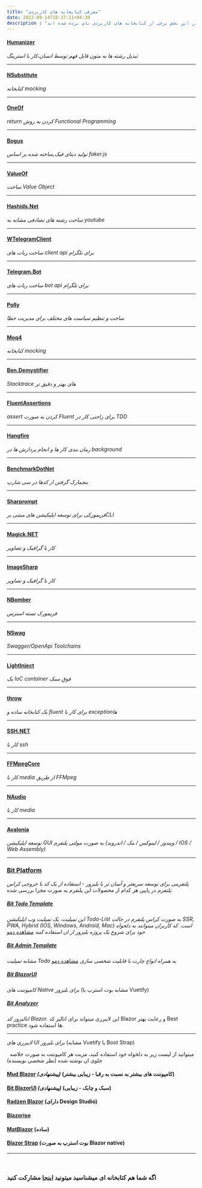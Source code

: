 ```yaml
---
title: "معرفی کتابخانه های کاربردی"
date: 2022-09-14T18:37:11+04:30
description : "در این بخش برخی از کتابخانه های کاربردی نام برده شده اند"
---
```




#### [Humanizer](https://github.com/Humanizr/Humanizer)
*تبدیل رشته ها به متون قابل فهم توسط انسان،کار با استرینگ*
* * *


#### [NSubstitute](https://github.com/nsubstitute/NSubstitute)
*کتابخانه mocking*
* * *


#### [OneOf](https://github.com/mcintyre321/OneOf)
*return کردن به روش Functional Programming*
* * *


#### [Bogus](https://github.com/bchavez/Bogus)
*تولید دیتای فیک,ساخته شده بر اساس faker.js*
* * *


#### [ValueOf](https://github.com/mcintyre321/ValueOf)
*ساخت Value Object*
* * *


#### [Hashids.Net](https://github.com/ullmark/hashids.net)
*ساخت رشته های تصادفی مشابه به youtube*
* * *


#### [WTelegramClient](https://github.com/wiz0u/WTelegramClient)
*ساخت ربات های client api برای تلگرام*
* * *


#### [Telegram.Bot](https://github.com/TelegramBots/Telegram.Bot)
*ساخت ربات های bot api برای تلگرام*
* * *


#### [Polly](https://github.com/App-vNext/Polly)
*ساخت و تنظیم سیاست های مختلف برای مدیریت خطا*
* * *


#### [Moq4](https://github.com/moq/moq4)
*کتابخانه mocking*
* * *


#### [Ben.Demystifier](https://github.com/benaadams/Ben.Demystifier)
*Stacktrace های بهتر و دقیق تر*
* * *


#### [FluentAssertions](https://github.com/fluentassertions/fluentassertions)
*assert کردن به صورت Fluent برای راحتی کار در TDD*
* * *


#### [Hangfire](https://github.com/HangfireIO/Hangfire)
*زمان بندی کار ها و انجام پردازش ها در background*
* * *


#### [BenchmarkDotNet](https://github.com/dotnet/BenchmarkDotNet)
*بنچمارک گرفتن از کدها در سی شارپ*
* * *


#### [Sharprompt](https://github.com/shibayan/Sharprompt)
*فریمورکی برای توسعه اپلیکیشن های مبتنی برCLI*
* * *


#### [Magick.NET](https://github.com/dlemstra/Magick.NET)
*کار با گرافیک و تصاویر*
* * *


#### [ImageSharp](https://github.com/SixLabors/ImageSharp)
*کار با گرافیک و تصاویر*
* * *


#### [NBomber](https://github.com/PragmaticFlow/NBomber)
*فریمورک تسته استرس*
* * *


#### [NSwag](https://github.com/RicoSuter/NSwag)
*Swagger/OpenApi Toolchains*
* * *


#### [LightInject](https://github.com/seesharper/LightInject)
*یک IoC container فوقِ سبک*
* * *


#### [throw](https://github.com/amantinband/throw)
*یک کتابخانه ساده و fluent برای کار با exceptionها*
* * *


#### [SSH.NET](https://github.com/sshnet/SSH.NET)
*کار با ssh*
* * *


#### [FFMpegCore](https://github.com/rosenbjerg/FFMpegCore)
*کار با media از طریق FFMpeg*
* * *


#### [NAudio](https://github.com/naudio/NAudio)
*کار با media*
* * *

#### [Avalonia](https://github.com/avaloniaUI/avalonia)
*توسعه اپلیکیشن GUI به صورت مولتی پلتفرم (ویندوز / لینوکس / مک / اندروید / IOS / Web Assembly)*
* * *

### [Bit Platform](https://github.com/bitfoundation/bitplatform)
*پلتفرمی برای توسعه سریعتر و آسان تر با بلیزور - استفاده از یک کد با خروجی کراس پلتفرم*
در پایین هر کدام از محصولات این پلتفرم به صورت مجزا بررسی شده:

##### [Bit Todo Template](https://bitplatform.dev/todo-template/overview)
*این تمپلیت، یک تمپلیت وب اپلیکیشن Todo-List به صورت کراس پلتفرم در حالت SSR, PWA, Hybrid (IOS, Windows, Android, Mac) است. که کاربران میتوانند به دلخواه خود برای شروع یک پروژه بلیزور از ان استفاده کنند* [مشاهده دمو](https://todo.bitplatform.dev)

##### [Bit Admin Template](https://bitplatform.dev/admin-template/overview)
*مشابه تمپلیت Todo به همراه انواع چارت با قابلیت شخصی سازی* [مشاهده دمو](https://adminpanel.bitplatform.dev)

##### [Bit BlazorUI](https://bitplatform.dev/components)
*کامپوننت های Native برای بلیزور* (مشابه بوت استرپ یا Vuetify)

##### [Bit Analyzer](https://github.com/bitfoundation/bitplatform/tree/develop/src/CodeAnalyzers)
*انالیزور کد Blazor.* این لایبرری میتواند برای انالیز کد Blazor و رعایت بهتر Best practice ها استفاده شود.
* * *

*لایبرری های UI برای بلیزور* (مشابه Vuetify یا Boot Strap)

&nbsp;
میتوانید از لیست زیر به دلخواه خود استفاده کنید، مزیت هر کامپوننت به صورت خلاصه جلوی ان نوشته شده (نظر شخصی نویسنده)
#### [Mud Blazor](https://mudblazor.com/) *(پیشنهادی)* (کامپوننت های بیشتر به نسبت به رقبا - زیبایی بیشتر)
#### [Bit BlazorUI](https://bitplatform.dev/components) *(پیشنهادی)* (سبک و چابک - زیبایی)
#### [Radzen Blazor](https://blazor.radzen.com/) (دارای Design Studio)
#### [Blazorise](https://blazorise.com/)
#### [MatBlazor](https://www.matblazor.com/) (ساده)
#### [Blazor Strap](https://blazorstrap.io/) (بوت استرپ به صورت Blazor native)


* * *

&nbsp;

### اگه شما هم کتابخانه ای میشناسید میتونید [اینجا](https://github.com/MrAliSalehi/Developix-Csharp) مشارکت کنید

